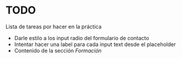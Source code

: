 # TODO
Lista de tareas por hacer en la práctica
- Darle estilo a los input radio del formulario de contacto
- Intentar hacer una label para cada input text desde el placeholder
- Contenido de la sección *Formación*

